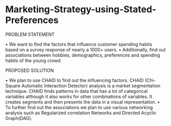 # Marketing-Strategy-using-Stated-Preferences

PROBLEM STATEMENT

• We want to find the factors that influence customer spending habits based on a survey response of
nearly a 1000+ users.
• Additionally, find out associations between hobbies, demographics, preferences and spending
habits of the young crowd.

PROPOSED SOLUTION

• We plan to use CHAID to find out the influencing factors. CHAID (Chi-Square Automatic Interaction Detector) analysis
is a market segmentation technique. CHAID finds patterns in data that has a lot of categorical variables although it also works for other
combinations of variables. It creates segments and then presents the data in a visual representation.
• To further find out the associations we plan to use various networking analysis such as Regularized
correlation Networks and Directed Acyclic Graph(DAG).
